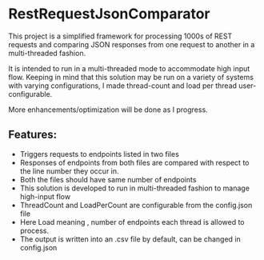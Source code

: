 # RestRequestJsonComparator

This project is a simplified framework for processing 1000s of REST requests and comparing JSON responses from one request to another in a multi-threaded fashion.

It is intended to run in a multi-threaded mode to accommodate high input flow. Keeping in mind that this solution may be run on a variety of systems with varying configurations, I made thread-count and load per thread user-configurable.

More enhancements/optimization will be done as I progress.

## Features:

- Triggers requests to endpoints listed in two files
- Responses of endpoints from both files are compared with respect to the line number they occur in.
- Both the files should have same number of endpoints 
- This solution is developed to run in multi-threaded fashion to manage high-input flow 
- ThreadCount and LoadPerCount are configurable from the config.json file
- Here Load meaning , number of endpoints each thread is allowed to process.
- The output is written into an .csv file by default, can be changed in config.json

